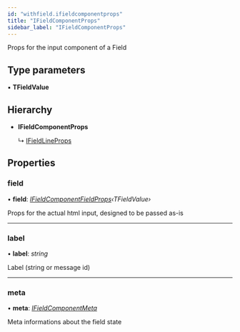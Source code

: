```yaml
---
id: "withfield.ifieldcomponentprops"
title: "IFieldComponentProps"
sidebar_label: "IFieldComponentProps"
---
```


Props for the input component of a Field

## Type parameters

▪ **TFieldValue**

## Hierarchy

* **IFieldComponentProps**

  ↳ [IFieldLineProps](fieldline.ifieldlineprops.md)

## Properties

###  field

• **field**: *[IFieldComponentFieldProps](usefield.ifieldcomponentfieldprops.md)‹TFieldValue›*

Props for the actual html input, designed
to be passed as-is

___

###  label

• **label**: *string*

Label (string or message id)

___

###  meta

• **meta**: *[IFieldComponentMeta](usefield.ifieldcomponentmeta.md)*

Meta informations about the field state
